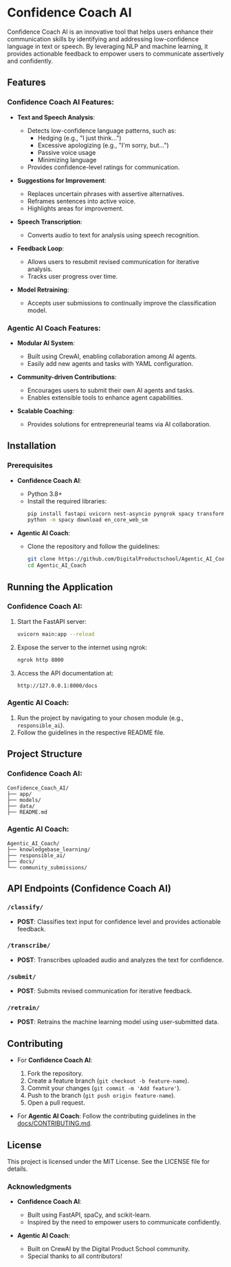 
# Confidence Coach AI

Confidence Coach AI is an innovative tool that helps users enhance their communication skills by identifying and addressing low-confidence language in text or speech. By leveraging NLP and machine learning, it provides actionable feedback to empower users to communicate assertively and confidently.

## Features

### Confidence Coach AI Features:
- **Text and Speech Analysis**:
  - Detects low-confidence language patterns, such as:
    - Hedging (e.g., "I just think...")
    - Excessive apologizing (e.g., "I'm sorry, but...")
    - Passive voice usage
    - Minimizing language
  - Provides confidence-level ratings for communication.

- **Suggestions for Improvement**:
  - Replaces uncertain phrases with assertive alternatives.
  - Reframes sentences into active voice.
  - Highlights areas for improvement.

- **Speech Transcription**:
  - Converts audio to text for analysis using speech recognition.

- **Feedback Loop**:
  - Allows users to resubmit revised communication for iterative analysis.
  - Tracks user progress over time.

- **Model Retraining**:
  - Accepts user submissions to continually improve the classification model.



### Agentic AI Coach Features:
- **Modular AI System**:
  - Built using CrewAI, enabling collaboration among AI agents.
  - Easily add new agents and tasks with YAML configuration.

- **Community-driven Contributions**:
  - Encourages users to submit their own AI agents and tasks.
  - Enables extensible tools to enhance agent capabilities.

- **Scalable Coaching**:
  - Provides solutions for entrepreneurial teams via AI collaboration.



## Installation

### Prerequisites
- **Confidence Coach AI**:
  - Python 3.8+
  - Install the required libraries:
    ```bash
    pip install fastapi uvicorn nest-asyncio pyngrok spacy transformers SpeechRecognition pydub python-dotenv python-multipart
    python -m spacy download en_core_web_sm
    ```

- **Agentic AI Coach**:
  - Clone the repository and follow the guidelines:
    ```bash
    git clone https://github.com/DigitalProductschool/Agentic_AI_Coach.git
    cd Agentic_AI_Coach
    ```



## Running the Application

### Confidence Coach AI:
1. Start the FastAPI server:
   ```bash
   uvicorn main:app --reload
   ```
2. Expose the server to the internet using ngrok:
   ```bash
   ngrok http 8000
   ```
3. Access the API documentation at:
   ```
   http://127.0.0.1:8000/docs
   ```

### Agentic AI Coach:
1. Run the project by navigating to your chosen module (e.g., `responsible_ai`).
2. Follow the guidelines in the respective README file.



## Project Structure

### Confidence Coach AI:
```
Confidence_Coach_AI/
├── app/
├── models/
├── data/
├── README.md
```

### Agentic AI Coach:
```
Agentic_AI_Coach/
├── knowledgebase_learning/
├── responsible_ai/
├── docs/
└── community_submissions/
```



## API Endpoints (Confidence Coach AI)

### `/classify/`
- **POST**: Classifies text input for confidence level and provides actionable feedback.

### `/transcribe/`
- **POST**: Transcribes uploaded audio and analyzes the text for confidence.

### `/submit/`
- **POST**: Submits revised communication for iterative feedback.

### `/retrain/`
- **POST**: Retrains the machine learning model using user-submitted data.



## Contributing

- For **Confidence Coach AI**:
  1. Fork the repository.
  2. Create a feature branch (`git checkout -b feature-name`).
  3. Commit your changes (`git commit -m 'Add feature'`).
  4. Push to the branch (`git push origin feature-name`).
  5. Open a pull request.

- For **Agentic AI Coach**:
  Follow the contributing guidelines in the [docs/CONTRIBUTING.md](https://github.com/DigitalProductschool/Agentic_AI_Coach/docs/CONTRIBUTING.md).



## License

This project is licensed under the MIT License. See the LICENSE file for details.



### **Acknowledgments**
- **Confidence Coach AI**:
  - Built using FastAPI, spaCy, and scikit-learn.
  - Inspired by the need to empower users to communicate confidently.

- **Agentic AI Coach**:
  - Built on CrewAI by the Digital Product School community.
  - Special thanks to all contributors!


